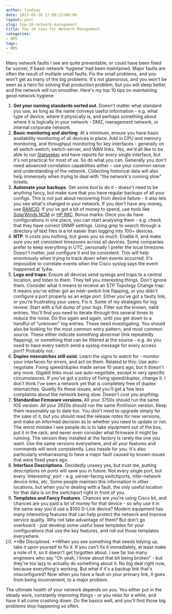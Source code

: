 ```yaml
---
author: lindsay
date: 2013-05-30 17:00:21+00:00
layout: post
slug: top-10-network-management
title: Top 10 tips for Network Management
categories:
- NMS
tags:
- NMS
---
```


Many network faults I see are quite preventable, or could have been fixed far sooner, if basic network 'hygiene' had been maintained. Major faults are often the result of multiple small faults. Fix the small problems, and you won't get as many of the big problems. It's not glamorous, and you won't be seen as a hero for solving that production problem, but you will sleep better, and the network will run smoother. Here's my top 10 tips on maintaining good network hygiene:

1. **Get your naming standards sorted out**. Doesn't matter what standard you use, as long as the name conveys useful information - e.g. what type of device, where it physically is, and perhaps something about where it is logically in your network - DMZ, management network, or internal corporate network.
2. **Basic monitoring and alerting**: At a minimum, ensure you have basic availability monitoring of all devices in place. Add in CPU and memory monitoring, and throughput monitoring for key interfaces - generally on all switch-switch, switch-server, and WAN links. Yes, we'd all like to be able to run [Statseeker](http://www.statseeker.com) and have reports for every single interface, but it's not practical for most of us. So do what you can. Generally you don't need advanced correlation capabilities either - use your common sense and understanding of the network. Collecting historical data will also help immensely when trying to deal with "the network's running slow" tickets.
3. **Automate your backups**. Get some tool to do it - doesn't need to be anything fancy, but make sure that you have regular backups of all your configs. This is not just about recovering from device failure - it also lets you see what's changed in your network. If you don't have any money, use [RANCID](http://www.shrubbery.net/rancid/). If you've got a bit of money to spend, use tools like [SolarWinds NCM](http://www.solarwinds.com/network-configuration-manager.aspx) or [HP IMC](http://h17007.www1.hp.com/us/en/networking/products/network-management/IMC_ES_Platform/index.aspx). Bonus marks: Once you do have configurations in one place, you can start analysing them - e.g. check that they have correct SNMP settings. Using grep to search through a directory of text files is a lot easier than logging into 100+ devices.
4. **NTP**. It costs you nothing, but gives you so much. Enable it, and make sure you set consistent timezones across all devices. Some companies prefer to keep everything in UTC, personally I prefer the local timezone. Doesn't matter, just configure it and be consistent. This will help enormously when trying to track down when events occurred. It's impossible to correlate events when the Cisco syslog says the event happened at 1y4w.
5. **Logs and traps:** Ensure all devices send syslogs and traps to a central location, and listen to them. They tell you interesting things. Don't ignore them. Consider what it means to receive an STP Topology Change trap: It means you've either got an inter-switch link flapping, or you didn't configure a port properly as an edge port. Either you've got a faulty link, or you're frustrating your users. Fix it. Some of my strategies for log review: Start with a full dump of your logs. Filter out the known, valid entries. You'll find you need to iterate through this several times to reduce the noise. Do this again and again, until you get down to a handful of "unknown" log entries. These need investigating. You should also be looking for the most common entry pattern, and most common source. These either indicate something abnormal (link repeatedly flapping), or something that can be filtered at the source - e.g. do you need to have every switch send a syslog message for every access port? Probably not.
6. **Duplex mismatches still exist**. Learn the signs to watch for - monitor your interfaces for errors, and act on them. Related to this: Use auto-negotiate. Fixing speed/duplex made sense 10 years ago, but it doesn't any more. Gigabit links must use auto-negotiate, except in very specific circumstances. If you've got a policy of fixing speed/duplex, change it. I don't think I've seen a network yet that is completely free of duplex mismatches. Quietly fix these issues, and you'll get a few less complaints about the network being slow. Doesn't cost you anything.
7. **Standardise Firmware versions.** All your 3750s should run the same IOS version. All your 2920s should run the same ProVision version. Keep them reasonably up to date too. You don't need to upgrade simply for the sake of it, but you should read the release notes for new versions, and make an informed decision as to whether you need to update or not. The worst mistake I see people do is to take equipment out of the box, put it in the rack, and never even consider what firmware it might be running. The version they installed at the factory is rarely the one you want. Use the same versions everywhere, and all your features and commands will work consistently. Less hassle for you. It's also particularly embarrassing to have a major fault caused by known issues that were fixed years ago.
8. **Interface Descriptions**. Decidedly unsexy yes, but trust me, putting descriptions on ports will save you in future. Not every single port, but every 'interesting' port - e.g. server-facing switchports, inter-network device links, etc. Some people maintain this information in other locations, but when you're dealing with a fault, the only useful location for that data is on the switchport right in front of you.
9. **Templates and Fancy Features**. Chances are you're using Cisco kit, and chances are you paid a lot of money for that device - so why use it in the same way you'd use a $100 D-Link device? Modern equipment has many interesting features that can help protect the network and improve service quality. Why not take advantage of them? But don't go overboard - just develop some useful base templates for your configurations that use the key features, and roll out those templates everywhere.
10. **Be Disciplined. **When you see something that needs tidying up, take it upon yourself to fix it. If you can't fix it immediately, at least make a note of it, so it doesn't get forgotten about. I see far too many engineers who say "Oh yeah, I know about that bit being broken" - but they're too lazy to actually do something about it. No big deal right now, because everything's working. But what if it's a backup link that's misconfigured? Now when you have a fault on your primary link, it goes from being inconvenient, to a major problem.

The ultimate health of your network depends on you. You either put in the steady work, constantly improving things - or you relax for a while, and have it all come crashing down. Do the basics well, and you'll find those big problems stop happening so often.
